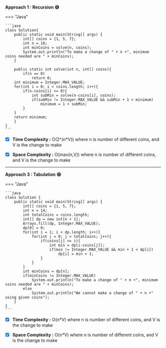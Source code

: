 **Approach 1 : Recursion :sweat_smile:**

=== "Java"

    ```java
    class Solution{
        public static void main(String[] args) {
            int[] coins = {1, 5, 7};
            int n = 18;
            int minCoins = solve(n, coins);
            System.out.println("To make a change of " + n +", minimum coins needed are " + minCoins);
        }

        public static int solve(int n, int[] coins){
            if(n == 0)
                return 0;
        int minimum = Integer.MAX_VALUE;
        for(int i = 0; i < coins.length; i++){
            if(n-coins[i] >= 0){
                int subMin = solve(n-coins[i], coins);
                if(subMin != Integer.MAX_VALUE && subMin + 1 < minimum)
                    minimum = 1 + subMin;
            }
        }
        return minimum;
        }
    }
    ```

-   [x] **Time Complexity :** O(2^(n\*V)) where n is number of different coins, and V is the change to make

-   [x] **Space Complexity :** O(max(n,V)) where n is number of different coins, and V is the change to make

<hr>

**Approach 3 : Tabulation :smile:**

=== "Java"

    ```java
    class Solution {
        public static void main(String[] args) {
            int[] coins = {1, 5, 7};
            int n = 14;
            int totalCoins = coins.length;
            int[] dp = new int[n + 1];
            Arrays.fill(dp, Integer.MAX_VALUE);
            dp[0] = 0;
            for(int i = 1; i < dp.length; i++){
                for(int j = 0; j < totalCoins; j++){
                    if(coins[j] <= i){
                        int min = dp[i-coins[j]];
                        if(min != Integer.MAX_VALUE && min + 1 < dp[i])
                            dp[i] = min + 1;
                    }
                }
            }
            int minCoins = dp[n];
            if(minCoins != Integer.MAX_VALUE)
                System.out.println("To make a change of " + n +", minimum coins needed are " + minCoins);
            else
                System.out.println("We cannot make a change of " + n +" using given coins");
        }
    }
    ```

-   [x] **Time Complexity :** O(n\*V) where n is number of different coins, and V is the change to make

-   [x] **Space Complexity :** O(n\*V) where n is number of different coins, and V is the change to make
